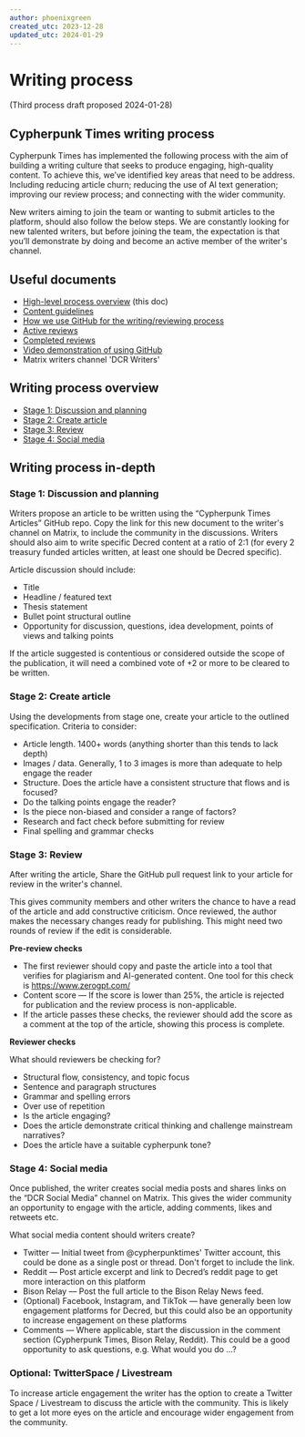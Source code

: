 ```yaml
---
author: phoenixgreen
created_utc: 2023-12-28
updated_utc: 2024-01-29
---
```


# Writing process

(Third process draft proposed 2024-01-28)


## Cypherpunk Times writing process

Cypherpunk Times has implemented the following process with the aim of building a writing culture that seeks to produce engaging, high-quality content. To achieve this, we’ve identified key areas that need to be address. Including reducing article churn; reducing the use of AI text generation; improving our review process; and connecting with the wider community.

New writers aiming to join the team or wanting to submit articles to the platform, should also follow the below steps. We are constantly looking for new talented writers, but before joining the team, the expectation is that you’ll demonstrate by doing and become an active member of the writer's channel.


## Useful documents

* [High-level process overview](https://github.com/PhoenixGreen/Cypherpunk-Times/blob/main/docs/process.md) (this doc)
* [Content guidelines](https://github.com/PhoenixGreen/Cypherpunk-Times/blob/main/docs/article-guide.md)
* [How we use GitHub for the writing/reviewing process](https://github.com/PhoenixGreen/Cypherpunk-Times/blob/main/docs/github.md)
* [Active reviews](https://github.com/PhoenixGreen/Cypherpunktimes-articles/pulls)
* [Completed reviews](https://github.com/PhoenixGreen/Cypherpunktimes-articles/pulls?q=is%3Apr+is%3Aclosed)
* [Video demonstration of using GitHub](https://youtu.be/AdrjFYXWpWw)
* Matrix writers channel 'DCR Writers'


## Writing process overview

- [Stage 1: Discussion and planning](#stage-1-discussion-and-planning)
- [Stage 2: Create article](#stage-2-create-article)
- [Stage 3: Review](#stage-3-review)
- [Stage 4: Social media](#stage-4-social-media)


## Writing process in-depth


### Stage 1: Discussion and planning

Writers propose an article to be written using the “Cypherpunk Times Articles” GitHub repo. Copy the link for this new document to the writer's channel on Matrix, to include the community in the discussions. Writers should also aim to write specific Decred content at a ratio of 2:1 (for every 2 treasury funded articles written, at least one should be Decred specific).

Article discussion should include:

* Title
* Headline / featured text
* Thesis statement
* Bullet point structural outline
* Opportunity for discussion, questions, idea development, points of views and talking points

If the article suggested is contentious or considered outside the scope of the publication, it will need a combined vote of +2 or more to be cleared to be written.


### Stage 2: Create article

Using the developments from stage one, create your article to the outlined specification. Criteria to consider:

* Article length. 1400+ words (anything shorter than this tends to lack depth)
* Images / data. Generally, 1 to 3 images is more than adequate to help engage the reader
* Structure. Does the article have a consistent structure that flows and is focused?
* Do the talking points engage the reader?
* Is the piece non-biased and consider a range of factors?
* Research and fact check before submitting for review
* Final spelling and grammar checks


### Stage 3: Review

After writing the article, Share the GitHub pull request link to your article for review in the writer's channel.

This gives community members and other writers the chance to have a read of the article and add constructive criticism. Once reviewed, the author makes the necessary changes ready for publishing. This might need two rounds of review if the edit is considerable.

**Pre-review checks**

* The first reviewer should copy and paste the article into a tool that verifies for plagiarism and AI-generated content. One tool for this check is https://www.zerogpt.com/
* Content score — If the score is lower than 25%, the article is rejected for publication and the review process is non-applicable.
* If the article passes these checks, the reviewer should add the score as a comment at the top of the article, showing this process is complete.

**Reviewer checks**

What should reviewers be checking for?

* Structural flow, consistency, and topic focus
* Sentence and paragraph structures
* Grammar and spelling errors
* Over use of repetition
* Is the article engaging?
* Does the article demonstrate critical thinking and challenge mainstream narratives?
* Does the article have a suitable cypherpunk tone?


### Stage 4: Social media

Once published, the writer creates social media posts and shares links on the “DCR Social Media” channel on Matrix. This gives the wider community an opportunity to engage with the article, adding comments, likes and retweets etc.

What social media content should writers create?

* Twitter — Initial tweet from @cypherpunktimes' Twitter account, this could be done as a single post or thread. Don't forget to include the link.
* Reddit — Post article excerpt and link to Decred’s reddit page to get more interaction on this platform
* Bison Relay — Post the full article to the Bison Relay News feed.
* (Optional) Facebook, Instagram, and TikTok — have generally been low engagement platforms for Decred, but this could also be an opportunity to increase engagement on these platforms
* Comments — Where applicable, start the discussion in the comment section (Cypherpunk Times, Bison Relay, Reddit). This could be a good opportunity to ask questions, e.g. What would you do …?

### Optional: TwitterSpace / Livestream

To increase article engagement the writer has the option to create a Twitter Space / Livestream to discuss the article with the community. This is likely to get a lot more eyes on the article and encourage wider engagement from the community.
